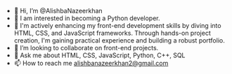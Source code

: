 - 👋 Hi, I’m @AlishbaNazeerkhan
- 👀 I am interested in becoming a Python developer.
- 🌱 I'm actively enhancing my front-end development skills by diving into HTML, CSS, and JavaScript frameworks. Through hands-on project creation, I'm gaining practical experience and building a robust portfolio.
- 💞️ I’m looking to collaborate on front-end projects.
- 💬 Ask me about HTML, CSS, JavaScript, Python, C++, SQL
- 📫 How to reach me alishbanazeerkhan2@gmail.com


<!---
AlishbaNazeerkhan/AlishbaNazeerkhan is a ✨ special ✨ repository because its `README.md` (this file) appears on your GitHub profile.
You can click the Preview link to take a look at your changes.
--->
